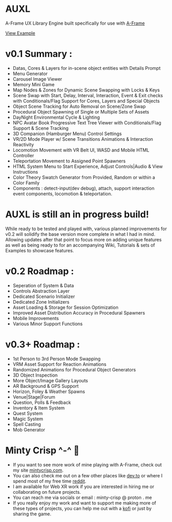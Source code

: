 # AUXL
A-Frame UX Library Engine
built specifically for use with [A-Frame](https://github.com/aframevr/)

[View Example](https://minty-crisp.github.io/AUXL/)

# v0.1 Summary :
- Datas, Cores & Layers for in-scene object entities with Details Prompt
- Menu Generator
- Carousel Image Viewer
- Memory Mini Game
- Map Nodes & Zones for Dynamic Scene Swapping with Locks & Keys
- Scene Swap with Start, Delay, Interval, Interaction, Event & Exit checks with Conditionals/Flag Support for Cores, Layers and Special Objects
- Object Scene Tracking for Auto Removal on Scene/Zone Swap
- Procedural Object Spawning of Single or Multiple Sets of Assets
- DayNight Environmental Cycle & Lighting
- NPC Avatar Book Progressive Text Tree Viewer with Conditionals/Flag Support & Scene Tracking
- 3D Companion (Hamburger Menu) Control Settings
- VR/2D Mode Player w/ Scene Transitions Animations & Interaction Reactivity
- Locomotion Movement with VR Belt UI, WASD and Mobile HTML Controller 
- Teleportation Movement to Assigned Point Spawners
- HTML System Menu to Start Experience, Adjust Controls|Audio & View Instructions
- Color Theory Swatch Generator from Provided, Random or within a Color Family
- Components : detect-input(dev debug), attach, support interaction event components, locomotion & teleportation.

# AUXL is still an in progress build!
While ready to be tested and played with, various planned improvements for v0.2 will solidify the base version more complete in what I had in mind. Allowing updates after that point to focus more on adding unique features as well as being ready to for an accompanying Wiki, Tutorials & sets of Examples to showcase features.

# v0.2 Roadmap :
- Seperation of System & Data
- Controls Abstraction Layer
- Dedicated Scenario Initializer
- Dedicated Zone Initializers
- Asset Loading & Storage for Session Optimization
- Improved Asset Distribution Accuracy in Procedural Spawners
- Mobile Improvements
- Various Minor Support Functions

# v0.3+ Roadmap :
- 1st Person to 3rd Person Mode Swapping
- VRM Asset Support for Reaction Animations
- Randomized Animations for Procedural Object Generators
- 3D Object Inspection
- More Object/Image Gallery Layouts
- AR Background & GPS Support
- Horizon, Foley & Weather Spawns
- Venue|Stage|Forum
- Question, Polls & Feedback
- Inventory & Item System
- Quest System
- Magic System
- Spell Casting
- Mob Generator

# Minty Crisp ^-^ :watermelon: 

- If you want to see more work of mine playing with A-Frame, check out my site [mintycrisp.com](https://mintycrisp.com).
- You can also check me out on a few other places like [dev.to](https://dev.to/mintycrisp) or where I spend most of my free time [reddit](https://www.reddit.com/user/Minty-Crisp/).
- I am available for Web XR work if you are interested in hiring me or collaborating on future projects.
- You can reach me via socials or email : minty-crisp @ proton . me
- If you really enjoy my work and want to support me making more of these types of projects, you can help me out with a [kofi](https://ko-fi.com/mintycrisp) or just by sharing the game.